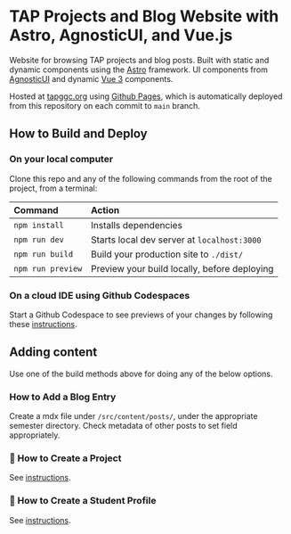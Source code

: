 
# TAP Projects and Blog Website with Astro, AgnosticUI, and Vue.js

Website for browsing TAP projects and blog posts. Built with static and dynamic components using the [Astro](https://astro.build/) framework. UI components from [AgnosticUI](https://agnosticui.com/) and dynamic [Vue 3](https://vuejs.org/) components.

Hosted at [tapggc.org](https://tapggc.org) using [Github Pages](https://pages.github.com), which is automatically deployed from this repository on each commit to `main` branch.


## How to Build and Deploy

### On your local computer

Clone this repo and any of the following commands from the root of the project, from a terminal:

| Command           | Action                                       |
|:----------------  |:-------------------------------------------- |
| `npm install`     | Installs dependencies                        |
| `npm run dev`     | Starts local dev server at `localhost:3000`  |
| `npm run build`   | Build your production site to `./dist/`      |
| `npm run preview` | Preview your build locally, before deploying |

### On a cloud IDE using Github Codespaces

Start a Github Codespace to see previews of your changes by following these [instructions](docs/github-codespace/README.md).

## Adding content

Use one of the build methods above for doing any of the below options.

### How to Add a Blog Entry

Create a mdx file under `/src/content/posts/`, under the appropriate semester directory. Check metadata of other posts to set field appropriately. 

### 👀 How to Create a Project

See [instructions](docs/projects/README.md).

### 👀 How to Create a Student Profile

See [instructions](docs/student-profiles/README.md).